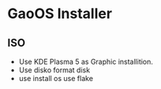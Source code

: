 # GaoOS Installer

## ISO

- Use KDE Plasma 5 as Graphic installition.
- Use disko format disk
- use install os use flake
